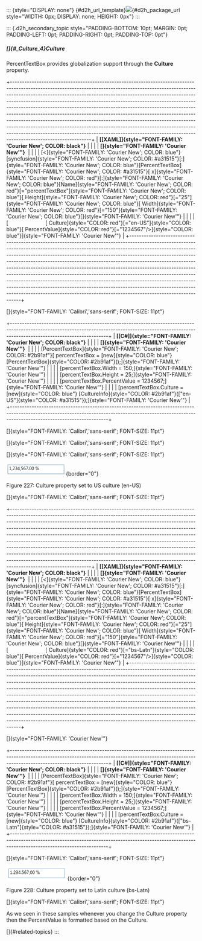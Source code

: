 ::: {style="DISPLAY: none"}
[](ms-xhelp:///?Id=d2h_url_template){#d2h_url_template}![](!package_url!){#d2h_package_url style="WIDTH: 0px; DISPLAY: none; HEIGHT: 0px"}
:::

::: {.d2h_secondary_topic style="PADDING-BOTTOM: 10pt; MARGIN: 0pt; PADDING-LEFT: 0pt; PADDING-RIGHT: 0pt; PADDING-TOP: 0pt"}
##### []{#_Culture_4}Culture

PercentTextBox provides globalization support through the **Culture** property.

+---------------------------------------------------------------------------------------------------------------------------------------------------------------------------------------------------------------------------------------------------------------------------------------------------------------------------------------------------------------------------------------------------------------------------------------------------------------------------------------------------------------------------------------------------------------------------------------------------------------------------------------------------------------------------------------------------------------------------------------------------------------+
| **[\[XAML\]]{style="FONT-FAMILY: 'Courier New'; COLOR: black"}**                                                                                                                                                                                                                                                                                                                                                                                                                                                                                                                                                                                                                                                                                              |
|                                                                                                                                                                                                                                                                                                                                                                                                                                                                                                                                                                                                                                                                                                                                                               |
| **[]{style="FONT-FAMILY: 'Courier New'"}**                                                                                                                                                                                                                                                                                                                                                                                                                                                                                                                                                                                                                                                                                                                    |
|                                                                                                                                                                                                                                                                                                                                                                                                                                                                                                                                                                                                                                                                                                                                                               |
| [\<]{style="FONT-FAMILY: 'Courier New'; COLOR: blue"}[syncfusion]{style="FONT-FAMILY: 'Courier New'; COLOR: #a31515"}[:]{style="FONT-FAMILY: 'Courier New'; COLOR: blue"}[PercentTextBox]{style="FONT-FAMILY: 'Courier New'; COLOR: #a31515"}[ x]{style="FONT-FAMILY: 'Courier New'; COLOR: red"}[:]{style="FONT-FAMILY: 'Courier New'; COLOR: blue"}[Name]{style="FONT-FAMILY: 'Courier New'; COLOR: red"}[=\"percentTextBox\"]{style="FONT-FAMILY: 'Courier New'; COLOR: blue"}[ Height]{style="FONT-FAMILY: 'Courier New'; COLOR: red"}[=\"25\"]{style="FONT-FAMILY: 'Courier New'; COLOR: blue"}[ Width]{style="FONT-FAMILY: 'Courier New'; COLOR: red"}[=\"150\"]{style="FONT-FAMILY: 'Courier New'; COLOR: blue"}[]{style="FONT-FAMILY: 'Courier New'"} |
|                                                                                                                                                                                                                                                                                                                                                                                                                                                                                                                                                                                                                                                                                                                                                               |
| [                         [ Culture]{style="COLOR: red"}[=\"en-US\"]{style="COLOR: blue"}[ PercentValue]{style="COLOR: red"}[=\"1234567\"/\>]{style="COLOR: blue"}]{style="FONT-FAMILY: 'Courier New'"}                                                                                                                                                                                                                                                                                                                                                                                                                                                                                                                                                       |
+---------------------------------------------------------------------------------------------------------------------------------------------------------------------------------------------------------------------------------------------------------------------------------------------------------------------------------------------------------------------------------------------------------------------------------------------------------------------------------------------------------------------------------------------------------------------------------------------------------------------------------------------------------------------------------------------------------------------------------------------------------------+

[]{style="FONT-FAMILY: 'Calibri','sans-serif'; FONT-SIZE: 11pt"} 

+----------------------------------------------------------------------------------------------------------------------------------------------------------------------------------------------------+
| **[\[C#\]]{style="FONT-FAMILY: 'Courier New'; COLOR: black"}**                                                                                                                                     |
|                                                                                                                                                                                                    |
| **[]{style="FONT-FAMILY: 'Courier New'"}**                                                                                                                                                         |
|                                                                                                                                                                                                    |
| [PercentTextBox]{style="FONT-FAMILY: 'Courier New'; COLOR: #2b91af"}[ percentTextBox = [new]{style="COLOR: blue"} [PercentTextBox]{style="COLOR: #2b91af"}();]{style="FONT-FAMILY: 'Courier New'"} |
|                                                                                                                                                                                                    |
| [percentTextBox.Width = 150;]{style="FONT-FAMILY: 'Courier New'"}                                                                                                                                  |
|                                                                                                                                                                                                    |
| [percentTextBox.Height = 25;]{style="FONT-FAMILY: 'Courier New'"}                                                                                                                                  |
|                                                                                                                                                                                                    |
| [percentTextBox.PercentValue = 1234567;]{style="FONT-FAMILY: 'Courier New'"}                                                                                                                       |
|                                                                                                                                                                                                    |
| [percentTextBox.Culture = [new]{style="COLOR: blue"} [CultureInfo]{style="COLOR: #2b91af"}([\"en-US\"]{style="COLOR: #a31515"});]{style="FONT-FAMILY: 'Courier New'"}                              |
+----------------------------------------------------------------------------------------------------------------------------------------------------------------------------------------------------+

[]{style="FONT-FAMILY: 'Calibri','sans-serif'; FONT-SIZE: 11pt"} 

[]{style="FONT-FAMILY: 'Calibri','sans-serif'; FONT-SIZE: 11pt"} 

[]{style="FONT-FAMILY: 'Calibri','sans-serif'; FONT-SIZE: 11pt"} 

![](../ImagesExt/image261_179.png){border="0"}

Figure 227: Culture property set to US culture (en-US)

[]{style="FONT-FAMILY: 'Calibri','sans-serif'; FONT-SIZE: 11pt"} 

+---------------------------------------------------------------------------------------------------------------------------------------------------------------------------------------------------------------------------------------------------------------------------------------------------------------------------------------------------------------------------------------------------------------------------------------------------------------------------------------------------------------------------------------------------------------------------------------------------------------------------------------------------------------------------------------------------------------------------------------------------------------+
| **[\[XAML\]]{style="FONT-FAMILY: 'Courier New'; COLOR: black"}**                                                                                                                                                                                                                                                                                                                                                                                                                                                                                                                                                                                                                                                                                              |
|                                                                                                                                                                                                                                                                                                                                                                                                                                                                                                                                                                                                                                                                                                                                                               |
| **[]{style="FONT-FAMILY: 'Courier New'"}**                                                                                                                                                                                                                                                                                                                                                                                                                                                                                                                                                                                                                                                                                                                    |
|                                                                                                                                                                                                                                                                                                                                                                                                                                                                                                                                                                                                                                                                                                                                                               |
| [\<]{style="FONT-FAMILY: 'Courier New'; COLOR: blue"}[syncfusion]{style="FONT-FAMILY: 'Courier New'; COLOR: #a31515"}[:]{style="FONT-FAMILY: 'Courier New'; COLOR: blue"}[PercentTextBox]{style="FONT-FAMILY: 'Courier New'; COLOR: #a31515"}[ x]{style="FONT-FAMILY: 'Courier New'; COLOR: red"}[:]{style="FONT-FAMILY: 'Courier New'; COLOR: blue"}[Name]{style="FONT-FAMILY: 'Courier New'; COLOR: red"}[=\"percentTextBox\"]{style="FONT-FAMILY: 'Courier New'; COLOR: blue"}[ Height]{style="FONT-FAMILY: 'Courier New'; COLOR: red"}[=\"25\"]{style="FONT-FAMILY: 'Courier New'; COLOR: blue"}[ Width]{style="FONT-FAMILY: 'Courier New'; COLOR: red"}[=\"150\"]{style="FONT-FAMILY: 'Courier New'; COLOR: blue"}[]{style="FONT-FAMILY: 'Courier New'"} |
|                                                                                                                                                                                                                                                                                                                                                                                                                                                                                                                                                                                                                                                                                                                                                               |
| [                         [ Culture]{style="COLOR: red"}[=\"bs-Latn\"]{style="COLOR: blue"}[ PercentValue]{style="COLOR: red"}[=\"1234567\"/\>]{style="COLOR: blue"}]{style="FONT-FAMILY: 'Courier New'"}                                                                                                                                                                                                                                                                                                                                                                                                                                                                                                                                                     |
+---------------------------------------------------------------------------------------------------------------------------------------------------------------------------------------------------------------------------------------------------------------------------------------------------------------------------------------------------------------------------------------------------------------------------------------------------------------------------------------------------------------------------------------------------------------------------------------------------------------------------------------------------------------------------------------------------------------------------------------------------------------+

[]{style="FONT-FAMILY: 'Courier New'"} 

+----------------------------------------------------------------------------------------------------------------------------------------------------------------------------------------------------+
| **[\[C#\]]{style="FONT-FAMILY: 'Courier New'; COLOR: black"}**                                                                                                                                     |
|                                                                                                                                                                                                    |
| **[]{style="FONT-FAMILY: 'Courier New'"}**                                                                                                                                                         |
|                                                                                                                                                                                                    |
| [PercentTextBox]{style="FONT-FAMILY: 'Courier New'; COLOR: #2b91af"}[ percentTextBox = [new]{style="COLOR: blue"} [PercentTextBox]{style="COLOR: #2b91af"}();]{style="FONT-FAMILY: 'Courier New'"} |
|                                                                                                                                                                                                    |
| [percentTextBox.Width = 150;]{style="FONT-FAMILY: 'Courier New'"}                                                                                                                                  |
|                                                                                                                                                                                                    |
| [percentTextBox.Height = 25;]{style="FONT-FAMILY: 'Courier New'"}                                                                                                                                  |
|                                                                                                                                                                                                    |
| [percentTextBox.PercentValue = 1234567;]{style="FONT-FAMILY: 'Courier New'"}                                                                                                                       |
|                                                                                                                                                                                                    |
| [percentTextBox.Culture = [new]{style="COLOR: blue"} [CultureInfo]{style="COLOR: #2b91af"}([\"bs-Latn\"]{style="COLOR: #a31515"});]{style="FONT-FAMILY: 'Courier New'"}                            |
+----------------------------------------------------------------------------------------------------------------------------------------------------------------------------------------------------+

[]{style="FONT-FAMILY: 'Calibri','sans-serif'; FONT-SIZE: 11pt"} 

![](../ImagesExt/image261_180.png){border="0"}

Figure 228: Culture property set to Latin culture (bs-Latn)

[]{style="FONT-FAMILY: 'Calibri','sans-serif'; FONT-SIZE: 11pt"} 

As we seen in these samples whenever you change the Culture property then the PercentValue is formatted based on the Culture.

[]{#related-topics}
:::
